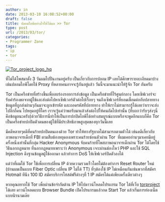```yaml
---
author: in
date: 2013-03-10 16:08:52+00:00
draft: false
title: ปลอมไอพีอย่างไรให้ได้ผล >> Tor
type: post
url: /2013/03/tor/
categories:
- Programmer Zone
tags:
- ip
- tor
---
```


[![Tor_project_logo_hq](https://www.innnblog.com/wp-content/uploads/2013/03/Tor_project_logo_hq-300x190.png)
](https://www.innnblog.com/wp-content/uploads/2013/03/Tor_project_logo_hq.png)

ที่ไม่ได้โพสมาตั้ง 3 วันผมไปปั่นงานอยู่ครับ เป็นเกี่ยวกับการปลอม IP เลยได้ศึกษารายละเอียดมาบ้าง เช่นปลอมไอพีโดยใช้ Proxy ที่หลายคนอาจจะรู้กันอยู่แล้ว วันนี้จะมาแนะนำให้รู้จัก Tor กันครับ

Tor เป็นเครือข่ายที่สร้างขึ้นเพื่อลบร่องรอยการส่งข้อมูล เป็นเครือข่ายที่ไร้ศูนย์กลาง โดยเซิฟเวอร์จะรับคำร้องขอจากผู้ใช้และส่งต่อไปหาเซิฟเวอร์ตัวต่อไปเรื่อยๆ จนถึงเซิฟเวอร์ที่ยอมเชื่อมต่อกับปลายทาง ข้อมูลที่ถูกส่งผ่านๆกันมาจะถูกเข้ารหัส และถอดรหัสที่ปลายทาง ทำให้เราไม่สามารถรู้ได้เลยว่าเราจะส่งไปอีกกี่คน ไปหยุดอยู่ที่ใคร เราจะรู้แค่ว่าพอรับมาแล้วส่งต่อไปให้คนถัดไปเท่านั้น (ที่บอกว่ารับๆส่งๆนี่คือข้อมูลนะครับ)ด้วยวิธีการนี่ทำให้เป็นการปกปิดไอพีได้อย่างสมบูรณ์แบบหรือจะพูดอีกแบบก็คือ Tor เป็นเครือข่ายปกปิดตัวตนของผู้ใช้ที่มีประสิทธิภาพสูงสุดของทุกวันนี้เลย

มีคดีหลายๆคดีที่คนร้ายปกปิดตนเองด้วย Tor ทำให้ทางรัฐบาลไม่สามารถตามตัวได้ เช่นคดีเกี่ยวกับภาพอนาจารเด็กที่ FBI ตามสืบต้องหยุดลงเพราะคนร้ายซ่อนตัวผ่าน Tor  ที่ผมเคยอ่านๆมาเคยมีอยู่ครั้งหนึ่งเท่านั้นที่กลุ่ม Hacker Anonymous จับคนร้ายที่โพสภาพอนาจารเด็กผ่าน Tor ได้โดยใช้วิธีนอกกฏหมาย ที่นอกกฏหมายเพราะว่า Anonymous เจาะผ่านช่องโหว่ PHP และใช้ SQL Injection ดึงฐานข้อมูลผู้ใช้ออกมา แล้วทำการ DoS ให้เซิฟเวอร์ปิดตัวลงได้

แต่ว่าที่ผมใช้ Tor ใช้เพื่อการเปลี่ยน IP ด้วยความรวดเร็วโดยไม่ต้องทำการ Reset Router ใหม่ (บ้านผมเป็นแบบ Fiber Optic เปลี่ยน IP ไม่ได้ TT) ที่ๆต้องใช้ IP ไม่เหมือนกันเช่นพวกที่สมัคร Hotmail ทีนึง 100 ID สมัครบริการโฮสต์ฟรีต่างๆที่ 1 IP สมัครได้แค่เพียงครั้งเดียวต่างๆ

หากคุณอยากใช้ Tor เพื่อผ่านข้อจำกัดด้าน IP ให้ไปดาวน์โหลดโปรแกรม Tor ได้ที่เว็บ [torproject](https://www.torproject.org/) ได้เลย ดาวน์โหลดแบบ Browser Bundle เปิดโปรแกรมแล้วกด Start Tor แล้วเริ่มการท่องเน็ตแบบนิรนามเล๊ย
